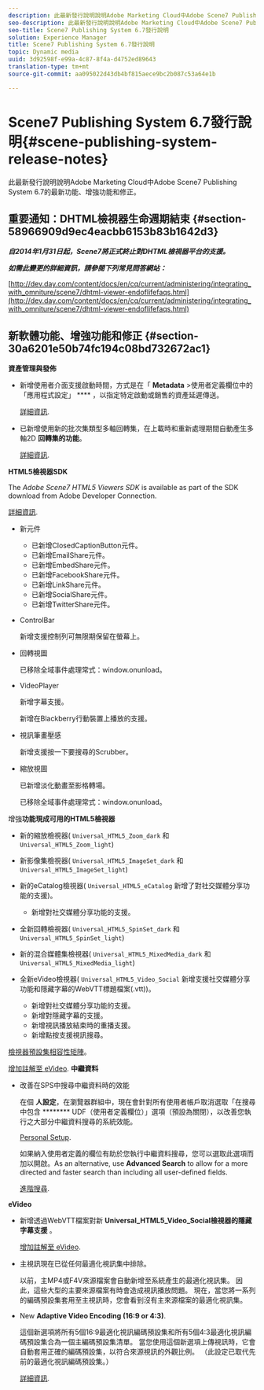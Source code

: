 ```yaml
---
description: 此最新發行說明說明Adobe Marketing Cloud中Adobe Scene7 Publishing System 6.7的最新功能、增強功能和修正。
seo-description: 此最新發行說明說明Adobe Marketing Cloud中Adobe Scene7 Publishing System 6.7的最新功能、增強功能和修正。
seo-title: Scene7 Publishing System 6.7發行說明
solution: Experience Manager
title: Scene7 Publishing System 6.7發行說明
topic: Dynamic media
uuid: 3d92598f-e99a-4c87-8f4a-d4752ed89643
translation-type: tm+mt
source-git-commit: aa095022d43db4bf815aece9bc2b087c53a64e1b

---
```



# Scene7 Publishing System 6.7發行說明{#scene-publishing-system-release-notes}

此最新發行說明說明Adobe Marketing Cloud中Adobe Scene7 Publishing System 6.7的最新功能、增強功能和修正。

## 重要通知：DHTML檢視器生命週期結束 {#section-58966909d9ec4eacbb6153b83b1642d3}

***自2014年1月31日起，Scene7將正式終止對DHTML檢視器平台的支援。***

***如需此變更的詳細資訊，請參閱下列常見問答網站：***

[http://dev.day.com/content/docs/en/cq/current/administering/integrating_with_omniture/scene7/dhtml-viewer-endoflifefaqs.html](http://dev.day.com/content/docs/en/cq/current/administering/integrating_with_omniture/scene7/dhtml-viewer-endoflifefaqs.html)

## 新軟體功能、增強功能和修正 {#section-30a6201e50b74fc194c08bd732672ac1}

**資產管理與發佈**

* 新增使用者介面支援啟動時間，方式是在「 **Metadata** >使用者定義欄位中的「應用程式設定」 **** ，以指定特定啟動或銷售的資產延遲傳送。

   [詳細資訊](http://help.adobe.com/en_US/scene7/using/WS08F62297-36A5-4c35-9D4E-5BE38C41D39C.html).

* 已新增使用新的批次集類型多軸回轉集，在上載時和重新處理期間自動產生多軸2D **回轉集的功能**。

   [詳細資訊](http://help.adobe.com/en_US/scene7/using/WSf6ef983f54a76485-20cc30b112624e7b244-7fff.html).

**HTML5檢視器SDK**

The *Adobe Scene7 HTML5 Viewers SDK* is available as part of the SDK download from Adobe Developer Connection.

[詳細資訊](http://help.adobe.com/en_US/scene7/using/WSd4272150f67705c11b002eec12fcba4dee6-8000.html).

* 新元件

   * 已新增ClosedCaptionButton元件。
   * 已新增EmailShare元件。
   * 已新增EmbedShare元件。
   * 已新增FacebookShare元件。
   * 已新增LinkShare元件。
   * 已新增SocialShare元件。
   * 已新增TwitterShare元件。

* ControlBar

   新增支援控制列可無限期保留在螢幕上。

* 回轉視圖

   已移除全域事件處理常式：window.onunload。

* VideoPlayer

   新增字幕支援。

   新增在Blackberry行動裝置上播放的支援。

* 視訊筆畫壓感

   新增支援按一下要搜尋的Scrubber。

* 縮放視圖

   已新增淡化動畫至影格轉場。

   已移除全域事件處理常式：window.onunload。

增強&#x200B;**功能現成可用的HTML5檢視器**

* 新的縮放檢視器( `Universal_HTML5_Zoom_dark` 和 `Universal_HTML5_Zoom_light`)
* 新影像集檢視器( `Universal_HTML5_ImageSet_dark` 和 `Universal_HTML5_ImageSet_light`)
* 新的eCatalog檢視器( `Universal_HTML5_eCatalog` 新增了對社交媒體分享功能的支援)。

   * 新增對社交媒體分享功能的支援。

* 全新回轉檢視器( `Universal_HTML5_SpinSet_dark` 和 `Universal_HTML5_SpinSet_light`)

* 新的混合媒體集檢視器( `Universal_HTML5_MixedMedia_dark` 和 `Universal_HTML5_MixedMedia_light`)
* 全新eVideo檢視器( `Universal_HTML5_Video_Social` 新增支援社交媒體分享功能和隱藏字幕的WebVTT標題檔案(.vtt))。

   * 新增對社交媒體分享功能的支援。
   * 新增對隱藏字幕的支援。
   * 新增視訊播放結束時的重播支援。
   * 新增點按支援視訊搜尋。

[檢視器預設集相容性矩陣](http://help.adobe.com/en_US/scene7/using/WS6E593DEA-7D81-4cd6-84B0-85E8BB274176.html)。

[增加註解至 eVideo](http://help.adobe.com/en_US/scene7/using/WS98ca2e6790647c06-6f6f53e137b959f094-8000.html).
**中繼資料**

* 改善在SPS中搜尋中繼資料時的效能

   在個 **人設定**，在瀏覽器群組中，現在會針對所有使用者帳戶取消選取「在搜尋中包含 ******** UDF（使用者定義欄位）」選項（預設為關閉），以改善您執行之大部分中繼資料搜尋的系統效能。

   [Personal Setup](http://help.adobe.com/en_US/scene7/using/WSCAAE9C8A-F172-43a8-B134-6163E7C80218.html).

   如果納入使用者定義的欄位有助於您執行中繼資料搜尋，您可以選取此選項而加以開啟。As an alternative, use **Advanced Search** to allow for a more directed and faster search than including all user-defined fields.

   [進階搜尋](http://help.adobe.com/en_US/scene7/using/WS259993e42159a215-1c6a66df1265272619e-7ff5.html).

**eVideo**

* 新增透過WebVTT檔案對新 **Universal_HTML5_Video_Social檢視器的隱藏字幕支援** 。

   [增加註解至 eVideo](http://help.stage.adobe.com/en_US/scene7/using/WS98ca2e6790647c06-6f6f53e137b959f094-8000.html).

* 主視訊現在已從任何最適化視訊集中排除。

   以前，主MP4或F4V來源檔案會自動新增至系統產生的最適化視訊集。 因此，這些大型的主要來源檔案有時會造成視訊播放問題。 現在，當您將一系列的編碼預設集套用至主視訊時，您會看到沒有主來源檔案的最適化視訊集。

* New **Adaptive Video Encoding (16:9 or 4:3)**.

   這個新選項將所有5個16:9最適化視訊編碼預設集和所有5個4:3最適化視訊編碼預設集合為一個主編碼預設集清單。 當您使用這個新選項上傳視訊時，它會自動套用正確的編碼預設集，以符合來源視訊的外觀比例。 （此設定已取代先前的最適化視訊編碼預設集。）

   [詳細資訊](http://help.stage.adobe.com/en_US/scene7/using/WSE86ACF2B-BD50-4c48-A1D7-9CD4405B62D0.html).

